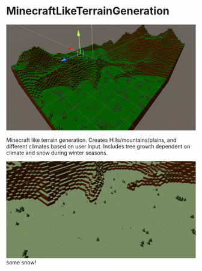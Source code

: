 # MinecraftLikeTerrainGeneration

![alt text](Unity_S4FEmG6HmV.png)

Minecraft like terrain generation. Creates Hills/mountains/plains, and different climates based on user input. Includes tree growth dependent on climate and snow during winter seasons.

![alt text](Unity_fpVJSsa26j.png)
some snow!

